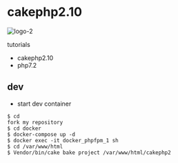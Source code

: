 # cakephp2.10

![logo-2](https://user-images.githubusercontent.com/5633085/56077045-8b3d8d80-5e12-11e9-8f04-6ea41ec2ba54.jpg)

tutorials

- cakephp2.10
- php7.2

## dev

- start dev container

```
$ cd 
fork my repository
$ cd docker
$ docker-compose up -d
$ docker exec -it docker_phpfpm_1 sh
$ cd /var/www/html
$ Vendor/bin/cake bake project /var/www/html/cakephp2
```
